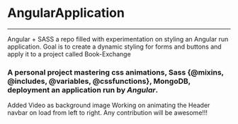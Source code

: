 <h1>AngularApplication</h1>
<hr>
Angular + SASS a repo filled with experimentation on styling an Angular run application. Goal is to create a dynamic styling for forms and buttons and apply it to a project called Book-Exchange

### A personal project mastering css animations, Sass {@mixins, @includes, @variables, @cssfunctions}, MongoDB, deployment an application run by ***_Angular_***.
Added Video as background image
Working on animating the Header navbar on load from left to right.
Any contribution will be awesome!!!